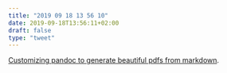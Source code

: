 ```yaml
---
title: "2019 09 18 13 56 10"
date: 2019-09-18T13:56:11+02:00
draft: false
type: "tweet"
---
```

[Customizing pandoc to generate beautiful pdfs from markdown](https://learnbyexample.github.io/tutorial/ebook-generation/customizing-pandoc/).
